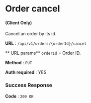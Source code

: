 # Order cancel

#### (**Client Only**)

Cancel an order by its id.

**URL** : `/api/v1/orders/{orderId}/cancel`

** URL params**
`orderId` = Order ID.

**Method** : `PUT`

**Auth required** : YES

### Success Response

**Code** : `200 OK`

